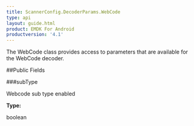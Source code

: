```yaml
---
title: ScannerConfig.DecoderParams.WebCode
type: api
layout: guide.html
product: EMDK For Android
productversion: '4.1'
---
```



The WebCode class provides access to parameters that are available
 for the WebCode decoder.

##Public Fields

###subType

Webcode sub type enabled

**Type:**

boolean












